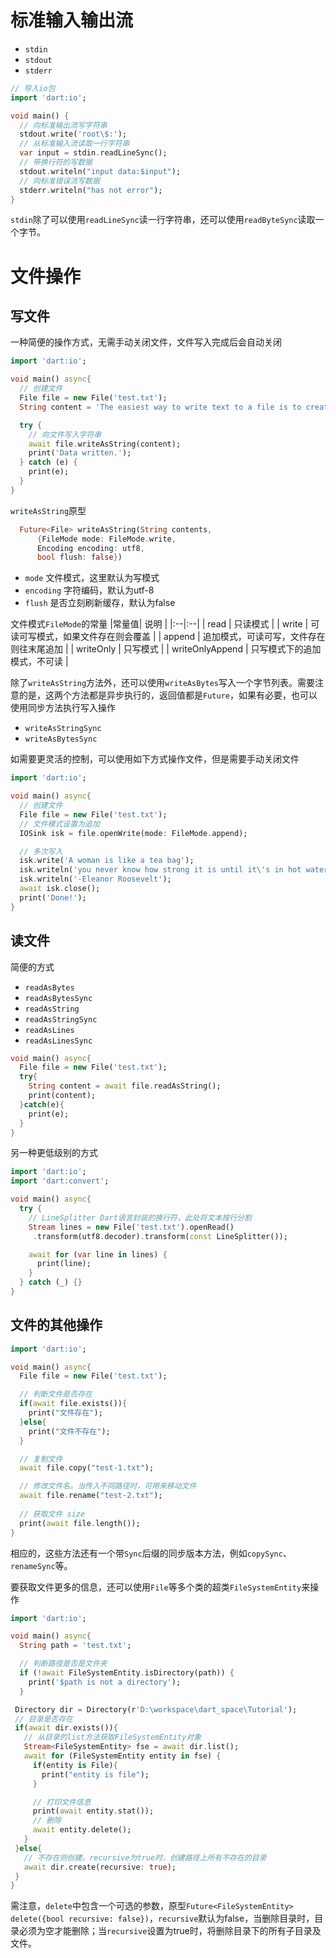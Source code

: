 
# 标准输入输出流

- `stdin`
- `stdout`
- `stderr`

```dart
// 导入io包
import 'dart:io';

void main() {
  // 向标准输出流写字符串
  stdout.write('root\$:');
  // 从标准输入流读取一行字符串
  var input = stdin.readLineSync();
  // 带换行符的写数据
  stdout.writeln("input data:$input");
  // 向标准错误流写数据
  stderr.writeln("has not error");
}
```

`stdin`除了可以使用`readLineSync`读一行字符串，还可以使用`readByteSync`读取一个字节。

# 文件操作

## 写文件

一种简便的操作方式，无需手动关闭文件，文件写入完成后会自动关闭

```dart
import 'dart:io';

void main() async{
  // 创建文件
  File file = new File('test.txt');
  String content = 'The easiest way to write text to a file is to create a File';

  try {
    // 向文件写入字符串
    await file.writeAsString(content);
    print('Data written.');
  } catch (e) {
    print(e);
  }
}
```

`writeAsString`原型

```dart
  Future<File> writeAsString(String contents,
      {FileMode mode: FileMode.write,
      Encoding encoding: utf8,
      bool flush: false})
```

- `mode` 文件模式，这里默认为写模式
- `encoding` 字符编码，默认为utf-8
- `flush` 是否立刻刷新缓存，默认为false

文件模式`FileMode`的常量
|常量值| 说明  |
|:--|:--|
| read | 只读模式 |
| write | 可读可写模式，如果文件存在则会覆盖 |
| append | 追加模式，可读可写，文件存在则往末尾追加 |
| writeOnly | 只写模式  |
| writeOnlyAppend | 只写模式下的追加模式，不可读 |

除了`writeAsString`方法外，还可以使用`writeAsBytes`写入一个字节列表。需要注意的是，这两个方法都是异步执行的，返回值都是`Future`，如果有必要，也可以使用同步方法执行写入操作

- `writeAsStringSync`
- `writeAsBytesSync`

如需要更灵活的控制，可以使用如下方式操作文件，但是需要手动关闭文件

```dart
import 'dart:io';

void main() async{
  // 创建文件
  File file = new File('test.txt');
  // 文件模式设置为追加
  IOSink isk = file.openWrite(mode: FileMode.append);

  // 多次写入
  isk.write('A woman is like a tea bag');
  isk.writeln('you never know how strong it is until it\'s in hot water.');
  isk.writeln('-Eleanor Roosevelt');
  await isk.close();
  print('Done!');
}
```

## 读文件

简便的方式

- `readAsBytes`
- `readAsBytesSync`
- `readAsString`
- `readAsStringSync`
- `readAsLines`
- `readAsLinesSync`

```dart
void main() async{
  File file = new File('test.txt');
  try{
    String content = await file.readAsString();
    print(content);
  }catch(e){
    print(e);
  }
}
```

另一种更低级别的方式

```dart
import 'dart:io';
import 'dart:convert';

void main() async{
  try {
    // LineSplitter Dart语言封装的换行符，此处将文本按行分割
    Stream lines = new File('test.txt').openRead()
     .transform(utf8.decoder).transform(const LineSplitter());

    await for (var line in lines) {
      print(line);
    }
  } catch (_) {}
}
```

## 文件的其他操作

```dart
import 'dart:io';

void main() async{
  File file = new File('test.txt');

  // 判断文件是否存在
  if(await file.exists()){
    print("文件存在");
  }else{
    print("文件不存在");
  }

  // 复制文件
  await file.copy("test-1.txt");

  // 修改文件名。当传入不同路径时，可用来移动文件
  await file.rename("test-2.txt");
  
  // 获取文件 size
  print(await file.length());
}
```

相应的，这些方法还有一个带`Sync`后缀的同步版本方法，例如`copySync`、`renameSync`等。

要获取文件更多的信息，还可以使用`File`等多个类的超类`FileSystemEntity`来操作

```dart
import 'dart:io';

void main() async{
  String path = 'test.txt';

  // 判断路径是否是文件夹
  if (!await FileSystemEntity.isDirectory(path)) {
    print('$path is not a directory');
  } 

 Directory dir = Directory(r'D:\workspace\dart_space\Tutorial');
 // 目录是否存在
 if(await dir.exists()){
   // 从目录的list方法获取FileSystemEntity对象
   Stream<FileSystemEntity> fse = await dir.list();
   await for (FileSystemEntity entity in fse) {
     if(entity is File){
       print("entity is file");
     }

     // 打印文件信息
     print(await entity.stat());
     // 删除
     await entity.delete();
   }
 }else{
   // 不存在则创建。recursive为true时，创建路径上所有不存在的目录
   await dir.create(recursive: true);
 }
}
```

需注意，`delete`中包含一个可选的参数，原型`Future<FileSystemEntity> delete({bool recursive: false})`，`recursive`默认为false，当删除目录时，目录必须为空才能删除；当`recursive`设置为true时，将删除目录下的所有子目录及文件。

